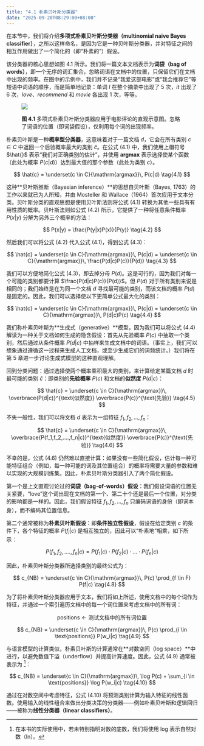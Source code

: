 ```yaml
---
title: "4.1 朴素贝叶斯分类器"
date: "2025-09-20T08:29:00+08:00"
---
```


在本节中，我们将介绍**多项式朴素贝叶斯分类器（multinomial naive Bayes classifier）**，之所以这样命名，是因为它是一种贝叶斯分类器，并对特征之间的相互作用做出了一个简化的（即“朴素的”）假设。

该分类器的核心思想如图 4.1 所示。我们将一篇文本文档表示为**词袋（bag of words）**，即一个无序的词汇集合，忽略词语在文档中的位置，只保留它们在文档中出现的频率。在图中的示例中，我们并不记录“我爱这部电影”或“我会推荐它”等短语中词语的顺序，而是简单地记录：单词 *I* 在整个摘录中出现了 5 次，*it* 出现了 6 次，*love*、*recommend* 和 *movie* 各出现 1 次，等等。

<figure>

![](/images/speech-and-language-processing/slp-fig-4-1.png)

<figcaption>

**图 4.1** 多项式朴素贝叶斯分类器应用于电影评论的直观示意图。忽略了词语的位置（即词袋假设），仅利用每个词的出现频率。

</figcaption>
</figure>

朴素贝叶斯是一种**概率型分类器**，这意味着对于一篇文档 $d$，它会在所有类别 $c \in C$ 中返回一个后验概率最大的类别 $\hat{c}$。在公式 (4.1) 中，我们使用上帽符号 $\hat{}$ 表示“我们对正确类别的估计”，并使用 **argmax** 表示选择使某个函数（此处为概率 $P(c|d)$）达到最大值的那个参数（此处为类别 $c$）。

$$
\hat{c} = \underset{c \in C}{\mathrm{argmax}}\, P(c|d) \tag{4.1}
$$

这种**贝叶斯推断（Bayesian inference）**的思想自贝叶斯（Bayes, 1763）的工作以来就已为人所知，并由 Mosteller 和 Wallace（1964）首次应用于文本分类。贝叶斯分类的直观思想是使用贝叶斯法则将公式 (4.1) 转换为其他一些具有有用性质的概率。贝叶斯法则如公式 (4.2) 所示，它提供了一种将任意条件概率 $P(x|y)$ 分解为另外三个概率的方法：

$$
P(x|y) = \frac{P(y|x)P(x)}{P(y)} \tag{4.2}
$$

然后我们可以将公式 (4.2) 代入公式 (4.1)，得到公式 (4.3)：

$$
\hat{c} = \underset{c \in C}{\mathrm{argmax}}\, P(c|d) = \underset{c \in C}{\mathrm{argmax}}\, \frac{P(d|c)P(c)}{P(d)} \tag{4.3}
$$

我们可以方便地简化公式 (4.3)，即去掉分母 $P(d)$。这是可行的，因为我们对每一个可能的类别都要计算 $\frac{P(d|c)P(c)}{P(d)}$。但 $P(d)$ 对于所有类别来说是相同的；我们始终是在为同一个文档 $d$ 寻找最可能的类别，而该文档的概率 $P(d)$ 是固定的。因此，我们可以选择使以下更简单公式最大化的类别：

$$
\hat{c} = \underset{c \in C}{\mathrm{argmax}}\, P(c|d) = \underset{c \in C}{\mathrm{argmax}}\, P(d|c)P(c) \tag{4.4}
$$

我们称朴素贝叶斯为**生成式（generative）**模型，因为我们可以将公式 (4.4) 解读为一种关于文档如何生成的隐含假设：首先从先验概率 $P(c)$ 中抽取一个类别，然后通过从条件概率 $P(d|c)$ 中抽样来生成文档中的词语。（事实上，我们可以想象通过遵循这一过程来生成人工文档，或至少生成它们的词频统计。）我们将在第 5 章进一步讨论生成式模型的这种直观理解。

回到分类问题：通过选择使两个概率乘积最大的类别，来计算给定某篇文档 $d$ 时最可能的类别 $\hat{c}$：即类别的**先验概率** $P(c)$ 和文档的**似然度** $P(d|c)$：

$$
\hat{c} = \underset{c \in C}{\mathrm{argmax}}\, \overbrace{P(d|c)}^{\text{似然度}} \overbrace{P(c)}^{\text{先验}} \tag{4.5}
$$

不失一般性，我们可以将文档 $d$ 表示为一组特征 $f_1, f_2, ..., f_n$：

$$
\hat{c} = \underset{c \in C}{\mathrm{argmax}}\, \overbrace{P(f_1,f_2,....,f_n|c)}^{\text{似然度}} \overbrace{P(c)}^{\text{先验}} \tag{4.6}
$$

不幸的是，公式 (4.6) 仍然难以直接计算：如果没有一些简化假设，估计每一种可能特征组合（例如，每一种可能的词及其位置组合）的概率将需要大量的参数和难以实现的大规模训练集。因此，朴素贝叶斯分类器引入了两个简化假设。

第一个是上文直观讨论过的**词袋（bag-of-words）假设**：我们假设词语的位置无关紧要，“love”这个词出现在文档的第一个、第二十个还是最后一个位置，对分类的影响都是一样的。因此，我们假设特征 $f_1, f_2, ..., f_n$ 只编码词语的身份（即词本身），而不编码其位置信息。

第二个通常被称为**朴素贝叶斯假设**：即**条件独立性假设**，假设在给定类别 $c$ 的条件下，各个特征的概率 $P(f_i|c)$ 是相互独立的，因此可以“朴素地”相乘，如下所示：

$$
P(f_1,f_2,....,f_n|c) = P(f_1|c) \cdot P(f_2|c) \cdot ... \cdot P(f_n|c) \tag{4.7}
$$

因此，朴素贝叶斯分类器所选择类别的最终公式为：

$$
c_{NB} = \underset{c \in C}{\mathrm{argmax}}\, P(c) \prod_{f \in F} P(f|c) \tag{4.8}
$$

为了将朴素贝叶斯分类器应用于文本，我们将如上所述，使用文档中的每个词作为特征，并通过一个索引遍历文档中的每一个词位置来考虑文档中的所有词：

$$
\text{positions} \leftarrow \text{测试文档中的所有词位置}
$$

$$
c_{NB} = \underset{c \in C}{\mathrm{argmax}}\, P(c) \prod_{i \in \text{positions}} P(w_i|c) \tag{4.9}
$$

与语言模型的计算类似，朴素贝叶斯的计算通常在**对数空间（log space）**中进行，以避免数值下溢（underflow）并提高计算速度。因此，公式 (4.9) 通常被表示为 [^1]：

$$
c_{NB} = \underset{c \in C}{\mathrm{argmax}}\, \log P(c) + \sum_{i \in \text{positions}} \log P(w_i|c) \tag{4.10}
$$

通过在对数空间中考虑特征，公式 (4.10) 将预测类别计算为输入特征的线性函数。使用输入的线性组合来做出分类决策的分类器——例如朴素贝叶斯和逻辑回归——被称为**线性分类器（linear classifiers）**。

[^1]: 在本书的实际使用中，若未特别指明对数的底数，我们将使用 log 表示自然对数（ln）。

